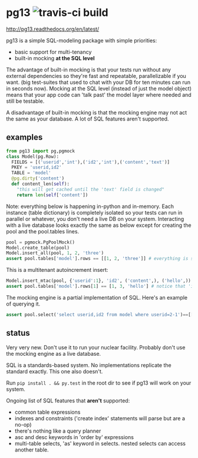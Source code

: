 # pg13 ![travis-ci build](https://travis-ci.org/abe-winter/pg13-py.svg?branch=master)

http://pg13.readthedocs.org/en/latest/

pg13 is a simple SQL-modeling package with simple priorities:
* basic support for multi-tenancy
* built-in mocking **at the SQL level**

The advantage of built-in mocking is that your tests run without any external dependencies so they're fast and repeatable, parallelizable if you want. (big test-suites that used to chat with your DB for ten minutes can run in seconds now). Mocking at the SQL level (instead of just the model object) means that your app code can 'talk past' the model layer where needed and still be testable.

A disadvantage of built-in mocking is that the mocking engine may not act the same as your database. A lot of SQL features aren't supported.

## examples

```python
from pg13 import pg,pgmock
class Model(pg.Row):
  FIELDS = [('userid','int'),('id2','int'),('content','text')]
  PKEY = 'userid,id2'
  TABLE = 'model'
  @pg.dirty('content')
  def content_len(self):
    "this will get cached until the 'text' field is changed"
    return len(self['content'])
```
Note: everything below is happening in-python and in-memory. Each instance (table dictionary) is completely isolated so your tests can run in parallel or whatever, you don't need a live DB on your system. Interacting with a live database looks exactly the same as below except for creating the pool and the pool.tables lines.
```python
pool = pgmock.PgPoolMock()
Model.create_table(pool)
Model.insert_all(pool, 1, 2, 'three')
assert pool.tables['model'].rows == [[1, 2, 'three']] # everything is stored like you'd expect
```
This is a multitenant autoincrement insert:
```python
Model.insert_mtac(pool, {'userid':1}, 'id2', ('content',), ('hello',))
assert pool.tables['model'].rows[1] == [1, 3, 'hello'] # notice that 'id2' is one more than for the previous row
```
The mocking engine is a partial implementation of SQL. Here's an example of querying it.
```python
assert pool.select('select userid,id2 from model where userid=2-1')==[[1,2],[1,3]]
```

## status

Very very new. Don't use it to run your nuclear facility. Probably don't use the mocking engine as a live database.

SQL is a standards-based system. No implementations replicate the standard exactly. This one also doesn't.

Run `pip install . && py.test` in the root dir to see if pg13 will work on your system.

Ongoing list of SQL features that **aren't** supported:
* common table expressions
* indexes and constraints ('create index' statements will parse but are a no-op)
* there's nothing like a query planner
* asc and desc keywords in 'order by' expressions
* multi-table selects, 'as' keyword in selects. nested selects can access another table.
